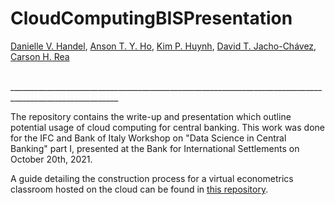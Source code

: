 # CloudComputingBISPresentation

[Danielle V. Handel](https://www.daniellehandel.org), [Anson T. Y. Ho](http://www.atyho.info), [Kim P. Huynh](https://www.bankofcanada.ca/profile/kim-huynh/), [David T. Jacho-Chávez](https://www.davidjachochavez.org/), [Carson H. Rea](https://www.carsonrea.org/)

<br>
_________________________________________________________________________________________________________

<br>

The repository contains the write-up and presentation which outline potential usage of cloud computing for central banking. This work was done for the IFC and Bank of Italy Workshop on "Data Science in Central Banking" part I, presented at the Bank for International Settlements on October 20th, 2021.

A guide detailing the construction process for a virtual econometrics classroom hosted on the cloud can be found in [this repository](https://github.com/daniellehandel/Econometric-Pedagogy-on-the-Cloud).
